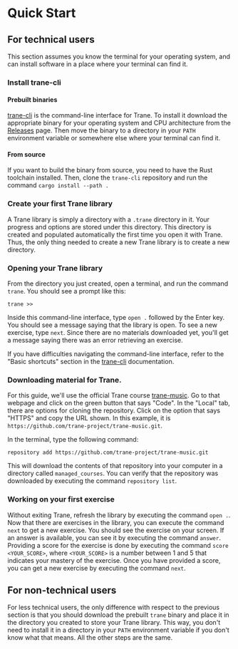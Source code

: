 # Quick Start

## For technical users

This section assumes you know the terminal for your operating system, and can install software in a
place where your terminal can find it.

### Install trane-cli

#### Prebuilt binaries

[trane-cli](https://github.com/trane-project/trane-cli) is the command-line interface for Trane. To
install it download the appropriate binary for your operating system and CPU architecture from the
[Releases](https://github.com/trane-project/trane-cli/releases) page. Then move the binary to a
directory in your `PATH` environment variable or somewhere else where your terminal can find it.

#### From source

If you want to build the binary from source, you need to have the Rust toolchain installed. Then,
clone the `trane-cli` repository and run the command `cargo install --path .`

### Create your first Trane library

A Trane library is simply a directory with a `.trane` directory in it. Your progress and options are
stored under this directory. This directory is created and populated automatically the first time
you open it with Trane. Thus, the only thing needed to create a new Trane library is to create a new
directory.

### Opening your Trane library

From the directory you just created, open a terminal, and run the command `trane`. You should see a
prompt like this:

```
trane >> 
```

Inside this command-line interface, type `open .` followed by the Enter key. You should see a
message saying that the library is open. To see a new exercise, type `next`.  Since there are no
materials downloaded yet, you'll get a message saying there was an error retrieving an exercise.

If you have difficulties navigating the command-line interface, refer to the "Basic shortcuts"
section in the [trane-cli](./trane-cli.md) documentation.

### Downloading material for Trane.

For this guide, we'll use the official Trane course
[trane-music](https://github.com/trane-project/trane-music). Go to that webpage and click on the
green button that says "Code". In the "Local" tab, there are options for cloning the repository.
Click on the option that says "HTTPS" and copy the URL shown. In this example, it is
`https://github.com/trane-project/trane-music.git`.

In the terminal, type the following command:

```
repository add https://github.com/trane-project/trane-music.git
```

This will download the contents of that repository into your computer in a directory called
`managed_courses`. You can verify that the repository was downloaded by executing the command
`repository list`.

### Working on your first exercise

Without exiting Trane, refresh the library by executing the command `open .`. Now that there are
exercises in the library, you can execute the command `next` to get a new exercise. You should see
the exercise on your screen. If an answer is available, you can see it by executing the command
`answer`. Providing a score for the exercise is done by executing the command `score <YOUR_SCORE>`,
where `<YOUR_SCORE>` is a number between 1 and 5 that indicates your mastery of the exercise. Once
you have provided a score, you can get a new exercise by executing the command `next`.

## For non-technical users

For less technical users, the only difference with respect to the previous section is that you
should download the prebuilt `trane` binary and place it in the directory you created to store your
Trane library. This way, you don't need to install it in a directory in your `PATH` environment
variable if you don't know what that means. All the other steps are the same.
